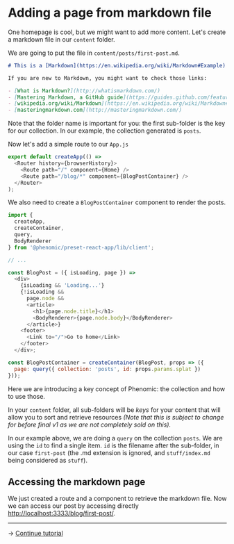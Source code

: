 # Adding a page from markdown file

One homepage is cool, but we might want to add more content.
Let's create a markdown file in our ``content`` folder.

We are going to put the file in ``content/posts/first-post.md``.

```md
# This is a [Markdown](https://en.wikipedia.org/wiki/Markdown#Example) file

If you are new to Markdown, you might want to check those links:

- [What is Markdown?](http://whatismarkdown.com/)
- [Mastering Markdown, a GitHub guide](https://guides.github.com/features/mastering-markdown/)
- [wikipedia.org/wiki/Markdown](https://en.wikipedia.org/wiki/Markdown#Example)
- [masteringmarkdown.com](http://masteringmarkdown.com/)
```

Note that the folder name is important for you: the first sub-folder is the key
for our collection.
In our example, the collection generated is ``posts``.

Now let's add a simple route to our ``App.js``

```js
export default createApp(() =>
  <Router history={browserHistory}>
    <Route path="/" component={Home} />
    <Route path="/blog/*" component={BlogPostContainer} />
  </Router>
);
```

We also need to create a ``BlogPostContainer`` component to render the posts.

```js
import {
  createApp,
  createContainer,
  query,
  BodyRenderer
} from '@phenomic/preset-react-app/lib/client';

// ...

const BlogPost = ({ isLoading, page }) =>
  <div>
    {isLoading && 'Loading...'}
    {!isLoading &&
      page.node &&
      <article>
        <h1>{page.node.title}</h1>
        <BodyRenderer>{page.node.body}</BodyRenderer>
      </article>}
    <footer>
      <Link to="/">Go to home</Link>
    </footer>
  </div>;

const BlogPostContainer = createContainer(BlogPost, props => ({
  page: query({ collection: 'posts', id: props.params.splat })
}));
```

Here we are introducing a key concept of Phenomic: the collection and how to use
those.

In your ``content`` folder, all sub-folders will be _keys_ for your content that
will allow you to sort and retrieve resources
_(Note that this is subject to change for before final v1 as we are not
  completely sold on this)._

In our example above, we are doing a ``query`` on the collection ``posts``.
We are using the ``id`` to find a single item.
``id`` is the filename after the sub-folder, in our case ``first-post``
(the .md extension is ignored, and ``stuff/index.md`` being considered as ``stuff``).

## Accessing the markdown page

We just created a route and a component to retrieve the markdown file.
Now we can access our post by accessing directly [http://localhost:3333/blog/first-post/](http://localhost:3333/blog/first-post/).

---

→ [Continue tutorial](../4/)
